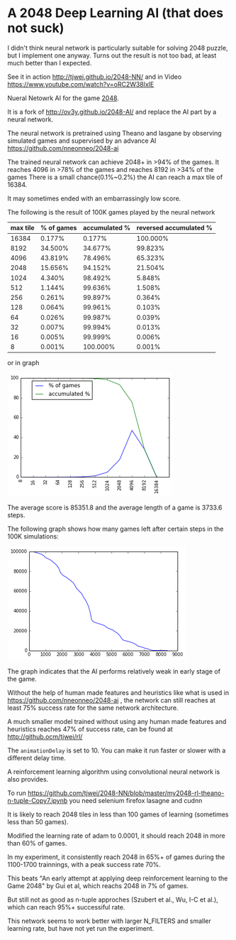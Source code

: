 # A 2048 Deep Learning AI (that does not suck)

I didn't think neural network is particularly suitable for solving 2048 puzzle, but I implement one anyway. Turns out the result is not too bad, at least much better than I expected.

See it in action http://tjwei.github.io/2048-NN/ and in Video https://www.youtube.com/watch?v=oRC2W38lxIE

Nueral Netowrk AI for the game [2048](https://github.com/gabrielecirulli/2048).

It is a fork of http://ov3y.github.io/2048-AI/ and replace the AI part by a neural network.

The neural network is pretrained using Theano and lasgane by observing simulated games and supervised by an advance AI https://github.com/nneonneo/2048-ai

The trained neural network can achieve 2048+ in >94% of the games. It reaches 4096 in >78% of the games and reaches 8192 in >34% of the games There is a small chance(0.1%~0.2%) the AI can reach a max tile of 16384.

It may sometimes ended with an embarrassingly low score.

The following is the result of 100K games played by the neural network

|max tile| % of games| accumulated %| reversed accumulated %| 
|--------|-----------|--------------|---------|
|16384   | 0.177%    |        0.177%|100.000%|
|8192    |34.500%    |       34.677%| 99.823%|
|4096    |43.819%    |       78.496%| 65.323%|
|2048    |15.656%    |       94.152%| 21.504%|
|1024    | 4.340%    |       98.492%|  5.848%|
|512     | 1.144%    |       99.636%|  1.508%|
|256     | 0.261%    |       99.897%|  0.364%|
|128     | 0.064%    |       99.961%|  0.103%|
|64      | 0.026%    |       99.987%|  0.039%|
|32      | 0.007%    |       99.994%|  0.013%|
|16      | 0.005%    |       99.999%|  0.006%|
|8       | 0.001%    |      100.000%|  0.001%|

or in graph

<img src="plot1.png" />

The average score is 85351.8 and the average length of a game is 3733.6 steps.

The following graph shows how many games left after certain steps in the 100K simulations:

<img src="plot2.png" />

The graph indicates that the AI performs relatively weak in early stage of the game.



Without the help of human made features and heuristics like what is used in https://github.com/nneonneo/2048-ai , the network can still reaches at least 75% success rate for the same network architecture. 

A much smaller model trained without using any human made features and heuristics reaches 47% of success rate, can be found at http://github.ocm/tjwei/rl/


The `animationDelay` is set to 10. You can make it run faster or slower with a different delay time. 

A reinforcement learning algorithm using convolutional neural network is also provides.

To run https://github.com/tjwei/2048-NN/blob/master/my2048-rl-theano-n-tuple-Copy7.ipynb you need selenium firefox lasagne and cudnn

It is likely to reach 2048 tiles in less than 100 games of learning (sometimes less than 50 games).

Modified the learning rate of adam to 0.0001, it should reach 2048 in more than 60% of games.

In my experiment, it consistently reach 2048 in 65%+ of games during the 1100-1700 trainnings, with a peak success rate 70%.

This beats "An early attempt at applying deep reinforcement learning to the Game 2048" by Gui et al, which reachs 2048 in 7% of games.

But still not as good as n-tuple approches (Szubert et al., Wu, I-C et al.), which can reach 95%+ successiful rate.

This network seems to work better with larger N_FILTERS and smaller learning rate, but have not yet run the experiment.
